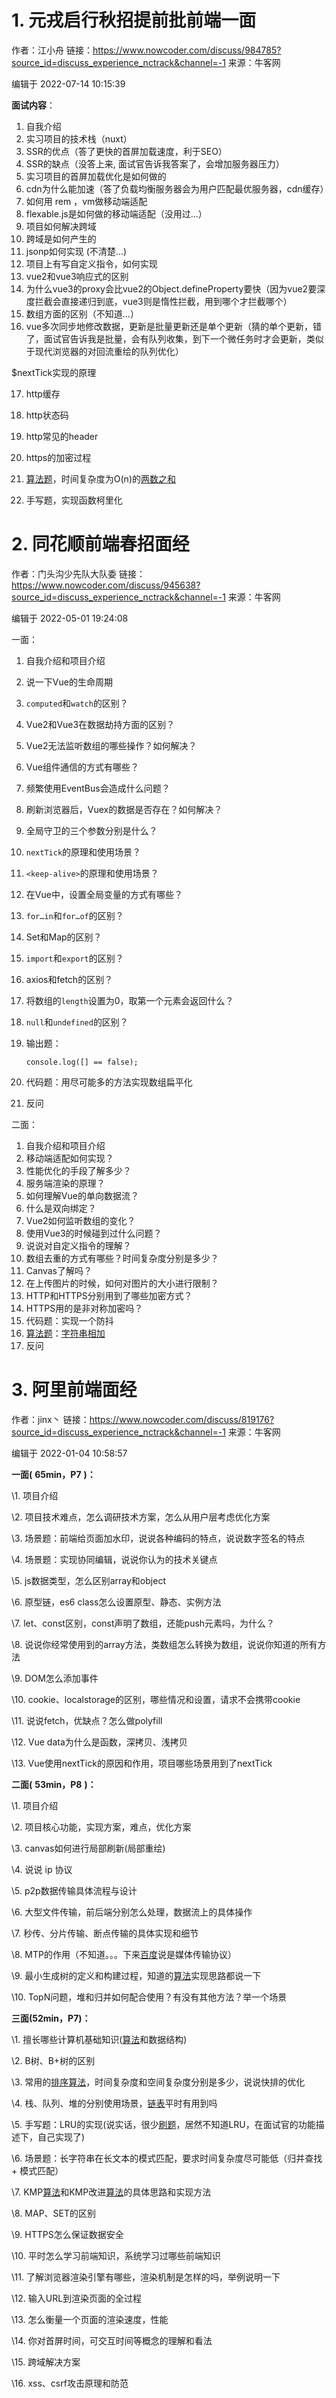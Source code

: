 # 1. 元戎启行秋招提前批前端一面

作者：江小舟
链接：https://www.nowcoder.com/discuss/984785?source_id=discuss_experience_nctrack&channel=-1
来源：牛客网

编辑于 2022-07-14 10:15:39

**面试内容**： 

1.  自我介绍 
2.  实习项目的技术栈（nuxt） 
3.  SSR的优点（答了更快的首屏加载速度，利于SEO） 
4.  SSR的缺点（没答上来, 面试官告诉我答案了，会增加服务器压力） 
5.  实习项目的首屏加载优化是如何做的 
6.  cdn为什么能加速（答了负载均衡服务器会为用户匹配最优服务器，cdn缓存） 
7.  如何用 rem ，vm做移动端适配 
8.  flexable.js是如何做的移动端适配（没用过...） 
9.  项目如何解决跨域 
10.  跨域是如何产生的 
11.  jsonp如何实现 (不清楚...) 
12.  项目上有写自定义指令，如何实现 
13.  vue2和vue3响应式的区别 
14.  为什么vue3的proxy会比vue2的Object.defineProperty要快（因为vue2要深度拦截会直接递归到底，vue3则是惰性拦截，用到哪个才拦截哪个） 
15.  数组方面的区别（不知道...） 
16.  vue多次同步地修改数据，更新是批量更新还是单个更新（猜的单个更新，错了，面试官告诉我是批量，会有队列收集，到下一个微任务时才会更新，类似于现代浏览器的对回流重绘的队列优化） 

$nextTick实现的原理

17.  http缓存 

1.  http状态码 
2.  http常见的header 
3.  https的加密过程 
4.  [算法题]()，时间复杂度为O(n)的[两数之和]() 
5.  手写题，实现函数柯里化

# 2. 同花顺前端春招面经

作者：门头沟少先队大队委
链接：https://www.nowcoder.com/discuss/945638?source_id=discuss_experience_nctrack&channel=-1
来源：牛客网

编辑于 2022-05-01 19:24:08

一面：

1. 自我介绍和项目介绍 

2. 说一下Vue的生命周期 

3. `computed`和`watch`的区别？ 

4. Vue2和Vue3在数据劫持方面的区别？ 

5. Vue2无法监听数组的哪些操作？如何解决？ 

6. Vue组件通信的方式有哪些？ 

7. 频繁使用EventBus会造成什么问题？ 

8. 刷新浏览器后，Vuex的数据是否存在？如何解决？ 

9. 全局守卫的三个参数分别是什么？ 

10. `nextTick`的原理和使用场景？ 

11. `<keep-alive>`的原理和使用场景？ 

12. 在Vue中，设置全局变量的方式有哪些？ 

13. `for…in`和`for…of`的区别？ 

14. Set和Map的区别？ 

15. `import`和`export`的区别？ 

16. axios和fetch的区别？ 

17. 将数组的`length`设置为0，取第一个元素会返回什么？ 

18. `null`和`undefined`的区别？ 

19. 输出题：

    `console.log([] == false);`

20. 代码题：用尽可能多的方法实现数组扁平化 

21. 反问 

二面：

1. 自我介绍和项目介绍 
2. 移动端适配如何实现？ 
3. 性能优化的手段了解多少？ 
4. 服务端渲染的原理？ 
5. 如何理解Vue的单向数据流？ 
6. 什么是双向绑定？ 
7. Vue2如何监听数组的变化？ 
8. 使用Vue3的时候碰到过什么问题？ 
9. 说说对自定义指令的理解？ 
10. 数组去重的方式有哪些？时间复杂度分别是多少？ 
11. Canvas了解吗？ 
12. 在上传图片的时候，如何对图片的大小进行限制？ 
13. HTTP和HTTPS分别用到了哪些加密方式？ 
14. HTTPS用的是非对称加密吗？ 
15. 代码题：实现一个防抖 
16. [算法题]()：[字符串相加](https://leetcode-cn.com/problems/add-strings/) 
17. 反问

# 3. 阿里前端面经

作者：jinx丶
链接：https://www.nowcoder.com/discuss/819176?source_id=discuss_experience_nctrack&channel=-1
来源：牛客网

编辑于 2022-01-04 10:58:57

**一面(** **65min，P7** **)：** 

  \1. 项目介绍 

  \2. 项目技术难点，怎么调研技术方案，怎么从用户层考虑优化方案 

  \3. 场景题：前端给页面加水印，说说各种编码的特点，说说数字签名的特点 

  \4. 场景题：实现协同编辑，说说你认为的技术关键点 

  \5. js数据类型，怎么区别array和object 

  \6. 原型链，es6 class怎么设置原型、静态、实例方法 

  \7. let、const区别，const声明了数组，还能push元素吗，为什么？ 

  \8. 说说你经常使用到的array方法，类数组怎么转换为数组，说说你知道的所有方法 

  \9. DOM怎么添加事件 

  \10. cookie、localstorage的区别，哪些情况和设置，请求不会携带cookie 

  \11. 说说fetch，优缺点？怎么做polyfill 

  \12. Vue data为什么是函数，深拷贝、浅拷贝 

  \13. Vue使用nextTick的原因和作用，项目哪些场景用到了nextTick 

  **二面(** **53min，P8** **)：** 

  \1. 项目介绍 

  \2. 项目核心功能，实现方案，难点，优化方案 

  \3. canvas如何进行局部刷新(局部重绘) 

  \4. 说说 ip 协议 

  \5. p2p数据传输具体流程与设计 

  \6. 大型文件传输，前后端分别怎么处理，数据流上的具体操作 

  \7. 秒传、分片传输、断点传输的具体实现和细节 

  \8. MTP的作用（不知道。。。下来[百度]()说是媒体传输协议） 

  \9. 最小生成树的定义和构建过程，知道的[算法]()实现思路都说一下 

  \10. TopN问题，堆和归并如何配合使用？有没有其他方法？举一个场景 

  **三面(52min，P7)：** 

  \1. 擅长哪些计算机基础知识([算法]()和数据结构) 

  \2. B树、B+树的区别 

  \3. 常用的[排序]()[算法]()，时间复杂度和空间复杂度分别是多少，说说快排的优化 

  \4. 栈、队列、堆的分别使用场景，[链表]()平时有用到吗 

  \5. 手写题：LRU的实现(说实话，很少[刷题]()，居然不知道LRU，在面试官的功能描述下，自己实现了) 

  \6. 场景题：长字符串在长文本的模式匹配，要求时间复杂度尽可能低（归并查找 + 模式匹配） 

  \7. KMP[算法]()和KMP改进[算法]()的具体思路和实现方法 

  \8. MAP、SET的区别 

  \9. HTTPS怎么保证数据安全 

  \10. 平时怎么学习前端知识，系统学习过哪些前端知识 

  \11. 了解浏览器渲染引擎有哪些，渲染机制是怎样的吗，举例说明一下 

  \12. 输入URL到渲染页面的全过程 

  \13. 怎么衡量一个页面的渲染速度，性能 

  \14. 你对首屏时间，可交互时间等概念的理解和看法 

  \15. 跨域解决方案 

  \16. xss、csrf攻击原理和防范 

